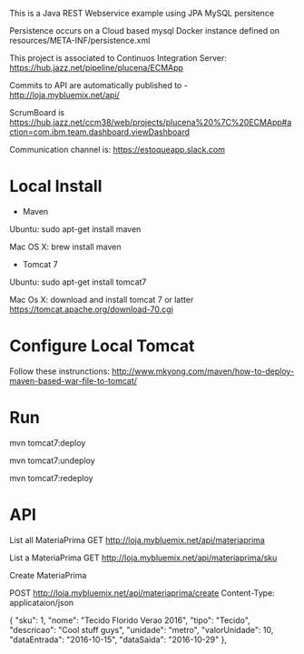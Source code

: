 This is a Java REST Webservice example using JPA MySQL persitence

Persistence occurs on a Cloud based mysql Docker instance defined on resources/META-INF/persistence.xml

This project is associated to Continuos Integration Server: https://hub.jazz.net/pipeline/plucena/ECMApp

Commits to API are automatically published to - http://loja.mybluemix.net/api/

ScrumBoard is https://hub.jazz.net/ccm38/web/projects/plucena%20%7C%20ECMApp#action=com.ibm.team.dashboard.viewDashboard

Communication channel is: https://estoqueapp.slack.com



Local Install 
========


* Maven

Ubuntu: sudo apt-get install maven

Mac OS X: brew install maven 

* Tomcat 7

Ubuntu: sudo apt-get install tomcat7

Mac Os X: download and install tomcat 7 or latter https://tomcat.apache.org/download-70.cgi


Configure Local Tomcat
=================

Follow these instrunctions: http://www.mkyong.com/maven/how-to-deploy-maven-based-war-file-to-tomcat/

Run 
====
mvn tomcat7:deploy 

mvn tomcat7:undeploy 

mvn tomcat7:redeploy 


API
==========

List all MateriaPrima
GET http://loja.mybluemix.net/api/materiaprima

List a MateriaPrima
GET http://loja.mybluemix.net/api/materiaprima/sku

Create MateriaPrima

POST http://loja.mybluemix.net/api/materiaprima/create
Content-Type: applicataion/json

{
"sku": 1,
"nome": "Tecido Florido Verao 2016",
"tipo": "Tecido",
"descricao": "Cool stuff guys",
"unidade": "metro",
"valorUnidade": 10,
"dataEntrada": "2016-10-15",
"dataSaida": "2016-10-29"
},


